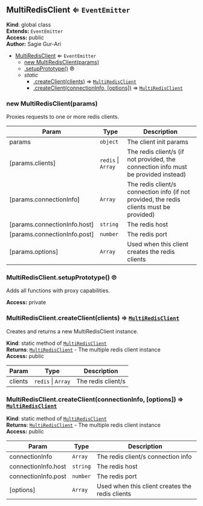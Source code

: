 <a name="MultiRedisClient"></a>
## MultiRedisClient ⇐ <code>EventEmitter</code>
**Kind**: global class  
**Extends:** <code>EventEmitter</code>  
**Access:** public  
**Author:** Sagie Gur-Ari  

* [MultiRedisClient](#MultiRedisClient) ⇐ <code>EventEmitter</code>
  * [new MultiRedisClient(params)](#new_MultiRedisClient_new)
  * [.setupPrototype()](#MultiRedisClient.setupPrototype) ℗
  * _static_
    * [.createClient(clients)](#MultiRedisClient.createClient) ⇒ <code>[MultiRedisClient](#MultiRedisClient)</code>
    * [.createClient(connectionInfo, [options])](#MultiRedisClient.createClient) ⇒ <code>[MultiRedisClient](#MultiRedisClient)</code>

<a name="new_MultiRedisClient_new"></a>
### new MultiRedisClient(params)
Proxies requests to one or more redis clients.


| Param | Type | Description |
| --- | --- | --- |
| params | <code>object</code> | The client init params |
| [params.clients] | <code>redis</code> &#124; <code>Array</code> | The redis client/s (if not provided, the connection info must be provided instead) |
| [params.connectionInfo] | <code>Array</code> | The redis client/s connection info (if not provided, the redis clients must be provided) |
| [params.connectionInfo.host] | <code>string</code> | The redis host |
| [params.connectionInfo.post] | <code>number</code> | The redis port |
| [params.options] | <code>Array</code> | Used when this client creates the redis clients |

<a name="MultiRedisClient.setupPrototype"></a>
### MultiRedisClient.setupPrototype() ℗
Adds all functions with proxy capabilities.

**Access:** private  
<a name="MultiRedisClient.createClient"></a>
### MultiRedisClient.createClient(clients) ⇒ <code>[MultiRedisClient](#MultiRedisClient)</code>
Creates and returns a new MultiRedisClient instance.

**Kind**: static method of <code>[MultiRedisClient](#MultiRedisClient)</code>  
**Returns**: <code>[MultiRedisClient](#MultiRedisClient)</code> - The multiple redis client instance  
**Access:** public  

| Param | Type | Description |
| --- | --- | --- |
| clients | <code>redis</code> &#124; <code>Array</code> | The redis client/s |

<a name="MultiRedisClient.createClient"></a>
### MultiRedisClient.createClient(connectionInfo, [options]) ⇒ <code>[MultiRedisClient](#MultiRedisClient)</code>
**Kind**: static method of <code>[MultiRedisClient](#MultiRedisClient)</code>  
**Returns**: <code>[MultiRedisClient](#MultiRedisClient)</code> - The multiple redis client instance  
**Access:** public  

| Param | Type | Description |
| --- | --- | --- |
| connectionInfo | <code>Array</code> | The redis client/s connection info |
| connectionInfo.host | <code>string</code> | The redis host |
| connectionInfo.post | <code>number</code> | The redis port |
| [options] | <code>Array</code> | Used when this client creates the redis clients |


